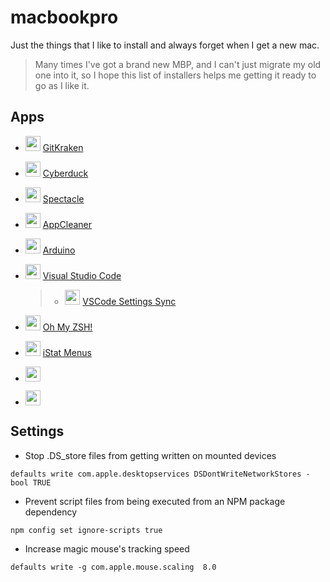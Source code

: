 # macbookpro
Just the things that I like to install and always forget when I get a new mac.

> Many times I've got a brand new MBP, and I can't just migrate my old one into it, so I hope this list of installers helps me getting it ready to go as I like it.

## Apps

* <img src="https://www.gitkraken.com/favicon.ico" width="24"> [GitKraken](https://www.gitkraken.com/download)

* <img src="https://cdn.cyberduck.io/favicon.ico" width="24"> [Cyberduck](https://cyberduck.io/download/)

* <img src="http://www.iconarchive.com/download/i90307/icons8/windows-8/Clothing-Glasses.ico" width="24"> [Spectacle](https://www.spectacleapp.com/)

* <img src="http://img.findmysoft.com/mac/ico/179.png" width="24"> [AppCleaner](https://freemacsoft.net/appcleaner/)

* <img src="https://www.arduino.cc/favicon.ico" width="24"> [Arduino](https://www.arduino.cc/en/Main/Software)

* <img src="https://code.visualstudio.com/favicon.ico" width="24"> [Visual Studio Code](https://code.visualstudio.com/docs/?dv=osx)

  > * <img src="https://marketplace.visualstudio.com/favicon.ico" width="24"> [VSCode Settings Sync](https://marketplace.visualstudio.com/items?itemName=Shan.code-settings-sync)

* <img src="https://ohmyz.sh/favicon.ico" width="24"> [Oh My ZSH!](https://ohmyz.sh/)

* <img src="https://bjango.com/favicon.ico" width="24"> [iStat Menus](https://bjango.com/mac/istatmenus/)

* <img src="" width="24"> []()

* <img src="" width="24"> []()

## Settings

* Stop .DS_store files from getting written on mounted devices
```
defaults write com.apple.desktopservices DSDontWriteNetworkStores -bool TRUE
```

* Prevent script files from being executed from an NPM package dependency
```
npm config set ignore-scripts true
```

* Increase magic mouse's tracking speed
```
defaults write -g com.apple.mouse.scaling  8.0
```
